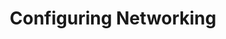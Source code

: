 ---
title: "Configuring Networking"
description: "Initial networking configuration procedures"
weight: 2
type: docs
---